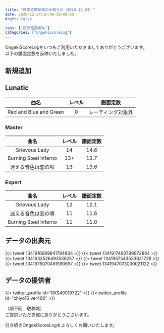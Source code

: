 ```yaml
---
title: "譜面定数反映のお知らせ（2020-12-24）"
date: 2020-12-24T10:40:28+09:00
draft: false

tags: ["譜面定数反映"]
categories: ["OngekiScoreLog"]
---
```


OngekiScoreLogをいつもご利用いただきましてありがとうございます。  
以下の譜面定数を反映いたしました。

<!--more-->

## 新規追加

## Lunatic

| 曲名 | レベル | 譜面定数 |
|:-:|:-:|:-:|
| Red and Blue and Green | 0 | レーティング対象外 |

### Master

| 曲名 | レベル | 譜面定数 |
|:-:|:-:|:-:|
| Grievous Lady | 14 | 14.6 |
| Burning Steel Inferno | 13+ | 13.7 |
| 迷える音色は恋の唄 | 13 | 13.6 |

### Expert

| 曲名 | レベル | 譜面定数 |
|:-:|:-:|:-:|
| Grievous Lady | 12 | 12.1 |
| 迷える音色は恋の唄 | 11 | 11.6 |
| Burning Steel Inferno | 11 | 11.0 |

## データの出典元

{{< tweet 1341916989841784834 >}}
{{< tweet 1341917493799972864 >}}
{{< tweet 1341933526493536257 >}}
{{< tweet 1341937543533641728 >}}
{{< tweet 1341975070491590657 >}}
{{< tweet 1341947073030021122 >}}

## データの提供者

{{< twitter_profile id="RKS49019722" >}}
{{< twitter_profile id="chiyo16_ver400" >}}

（順不同　敬称略）  
ご提供いただき誠にありがとうございます。

引き続きOngekiScoreLogをよろしくお願いいたします。
